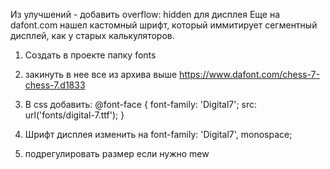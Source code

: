 Из улучшений - добавить overflow: hidden для дисплея
Еще на dafont.com нашел кастомный шрифт, который иммитирует сегментный дисплей, как у старых калькуляторов.
1) Создать в проекте папку fonts
2) закинуть в нее все из архива выше
https://www.dafont.com/chess-7-chess-7.d1833

3) В css добавить: @font-face {
  font-family: 'Digital7';
  src: url('fonts/digital-7.ttf');
}
4) Шрифт дисплея изменить на font-family: 'Digital7', monospace;
5) подрегулировать размер если нужно
mew